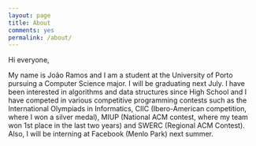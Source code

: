 ```yaml
---
layout: page
title: About
comments: yes
permalink: /about/
---
```



Hi everyone,

My name is João Ramos and I am a student at the University of Porto pursuing a Computer Science major. I will be graduating next July. I have been interested in algorithms and data structures since High School and I have competed in various competitive programming contests such as the International Olympiads in Informatics, CIIC (Ibero-American competition, where I won a silver medal), MIUP (National ACM contest, where my team won 1st place in the last two years) and SWERC (Regional ACM Contest). Also, I will be interning at Facebook (Menlo Park) next summer.

